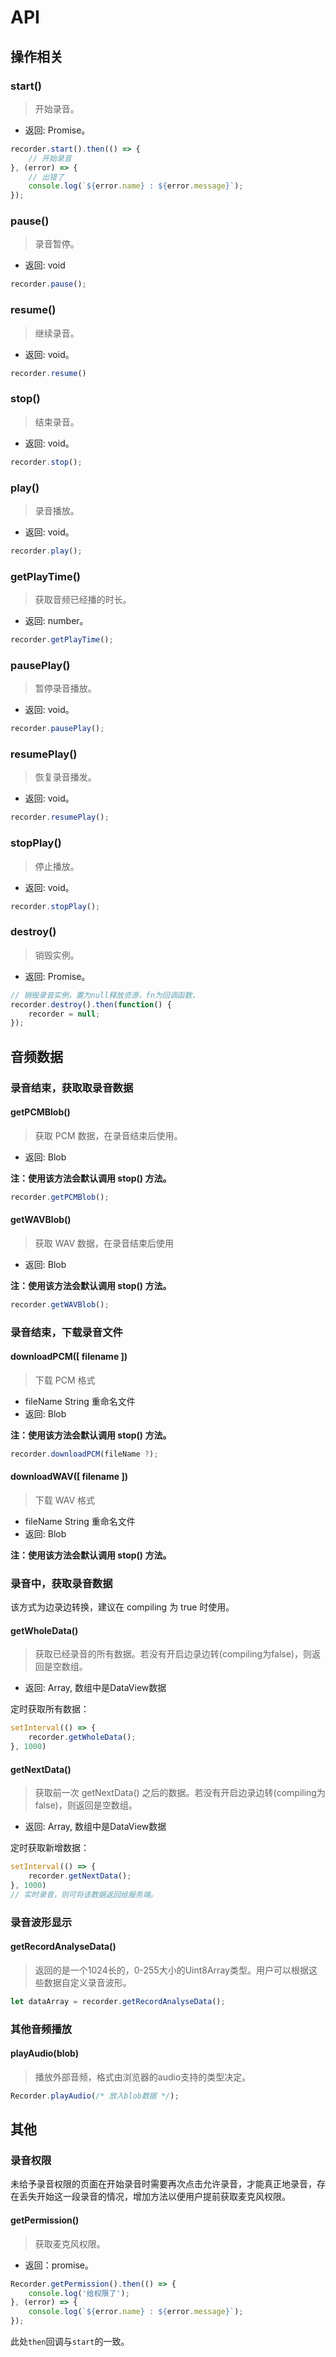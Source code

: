 # API

## 操作相关

### start()

> 开始录音。

+ 返回: Promise。

```js
recorder.start().then(() => {
    // 开始录音
}, (error) => {
    // 出错了
    console.log(`${error.name} : ${error.message}`);
});
```

### pause()
> 录音暂停。

+ 返回: void

``` js
recorder.pause();
```

### resume()
> 继续录音。

+ 返回: void。

``` js
recorder.resume()
```

### stop()
> 结束录音。

+ 返回: void。

``` js
recorder.stop();
```

### play()
> 录音播放。

+ 返回: void。

``` js
recorder.play();
```

### getPlayTime()
> 获取音频已经播的时长。

+ 返回: number。

```js
recorder.getPlayTime();
```

### pausePlay()
> 暂停录音播放。

+ 返回: void。

```js
recorder.pausePlay();
```

### resumePlay()
> 恢复录音播发。

+ 返回: void。

```js
recorder.resumePlay();
```

### stopPlay()
> 停止播放。

+ 返回: void。

``` js
recorder.stopPlay();
```

### destroy()
> 销毁实例。

+ 返回: Promise。

``` js
// 销毁录音实例，置为null释放资源，fn为回调函数，
recorder.destroy().then(function() {
    recorder = null;
});
```

## 音频数据
### 录音结束，获取取录音数据
#### getPCMBlob()
> 获取 PCM 数据，在录音结束后使用。

+ 返回: Blob

**注：使用该方法会默认调用 stop() 方法。**

``` js
recorder.getPCMBlob();
```

#### getWAVBlob()
> 获取 WAV 数据，在录音结束后使用

+ 返回: Blob

**注：使用该方法会默认调用 stop() 方法。**

``` js
recorder.getWAVBlob();
```

### 录音结束，下载录音文件
#### downloadPCM([ filename ])
> 下载 PCM 格式

+ fileName String 重命名文件
+ 返回: Blob

**注：使用该方法会默认调用 stop() 方法。**

``` js
recorder.downloadPCM(fileName ?);
```

#### downloadWAV([ filename ])
> 下载 WAV 格式

+ fileName String 重命名文件
+ 返回: Blob

**注：使用该方法会默认调用 stop() 方法。**

### 录音中，获取录音数据
该方式为边录边转换，建议在 compiling 为 true 时使用。

#### getWholeData()
> 获取已经录音的所有数据。若没有开启边录边转(compiling为false)，则返回是空数组。

+ 返回: Array, 数组中是DataView数据

定时获取所有数据：
```js
setInterval(() => {
    recorder.getWholeData();
}, 1000)
```

#### getNextData()
> 获取前一次 getNextData() 之后的数据。若没有开启边录边转(compiling为false)，则返回是空数组。

+ 返回: Array, 数组中是DataView数据

定时获取新增数据：
```js
setInterval(() => {
    recorder.getNextData();
}, 1000)
// 实时录音，则可将该数据返回给服务端。
```

### 录音波形显示
#### getRecordAnalyseData()
> 返回的是一个1024长的，0-255大小的Uint8Array类型。用户可以根据这些数据自定义录音波形。

``` js
let dataArray = recorder.getRecordAnalyseData();
```

### 其他音频播放
#### playAudio(blob)
> 播放外部音频，格式由浏览器的audio支持的类型决定。


``` js
Recorder.playAudio(/* 放入blob数据 */);
```

## 其他
### 录音权限
未给予录音权限的页面在开始录音时需要再次点击允许录音，才能真正地录音，存在丢失开始这一段录音的情况，增加方法以便用户提前获取麦克风权限。

#### getPermission()
> 获取麦克风权限。

+ 返回：promise。

```js
Recorder.getPermission().then(() => {
    console.log('给权限了');
}, (error) => {
    console.log(`${error.name} : ${error.message}`);
});
```

此处`then`回调与`start`的一致。